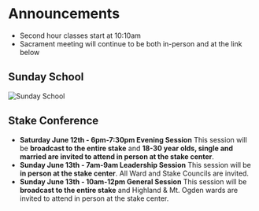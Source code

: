 # Announcements

* Second hour classes start at 10:10am
* Sacrament meeting will continue to be both in-person and at the link below

## Sunday School

![Sunday School](/uploads/sunday_school_through_june_27.jpeg)

## Stake Conference

* **Saturday June 12th - 6pm-7:30pm Evening Session**
This session will be **broadcast to the entire stake** and **18-30 year olds, single and married are invited to attend in person at the stake center**.
* **Sunday June 13th - 7am-9am Leadership Session**
This session will be **in person at the stake center**. All Ward and Stake Councils are invited.
* **Sunday June 13th - 10am-12pm General Session**
This session will be **broadcast to the entire stake** and Highland & Mt. Ogden wards are invited to attend in person at the stake center.
